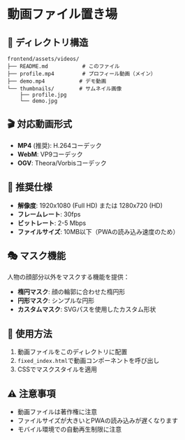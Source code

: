 # 動画ファイル置き場

## 📁 ディレクトリ構造
```
frontend/assets/videos/
├── README.md           # このファイル
├── profile.mp4         # プロフィール動画（メイン）
├── demo.mp4           # デモ動画
└── thumbnails/        # サムネイル画像
    ├── profile.jpg
    └── demo.jpg
```

## 🎬 対応動画形式
- **MP4** (推奨): H.264コーデック
- **WebM**: VP9コーデック
- **OGV**: Theora/Vorbisコーデック

## 📏 推奨仕様
- **解像度**: 1920x1080 (Full HD) または 1280x720 (HD)
- **フレームレート**: 30fps
- **ビットレート**: 2-5 Mbps
- **ファイルサイズ**: 10MB以下（PWAの読み込み速度のため）

## 🎭 マスク機能
人物の顔部分以外をマスクする機能を提供：
- **楕円マスク**: 顔の輪郭に合わせた楕円形
- **円形マスク**: シンプルな円形
- **カスタムマスク**: SVGパスを使用したカスタム形状

## 📝 使用方法
1. 動画ファイルをこのディレクトリに配置
2. `fixed_index.html`で動画コンポーネントを呼び出し
3. CSSでマスクスタイルを適用

## ⚠️ 注意事項
- 動画ファイルは著作権に注意
- ファイルサイズが大きいとPWAの読み込みが遅くなります
- モバイル環境での自動再生制限に注意
